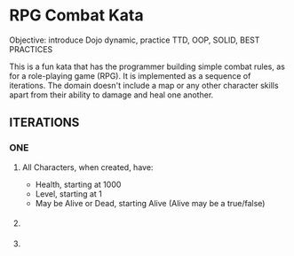 # RPG Combat Kata
Objective: introduce Dojo dynamic, practice TTD, OOP, SOLID, BEST PRACTICES

This is a fun kata that has the programmer building simple combat rules, as for a role-playing game (RPG). It is implemented as a sequence of iterations. The domain doesn't include a map or any other character skills apart from their ability to damage and heal one another.

## ITERATIONS
### ONE

1. All Characters, when created, have:
    - Health, starting at 1000
    - Level, starting at 1
    - May be Alive or Dead, starting Alive (Alive may be a true/false)

2. ####
3. ####




